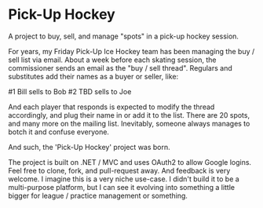 Pick-Up Hockey
==============
A project to buy, sell, and manage "spots" in a pick-up hockey session.

For years, my Friday Pick-Up Ice Hockey team has been managing the buy / sell list via email.  About a week before each skating session, the commissioner sends an email as the "buy / sell thread".  Regulars and substitutes add their names as a buyer or seller, like:

#1 Bill sells to Bob
#2 TBD sells to Joe

And each player that responds is expected to modify the thread accordingly, and plug their name in or add it to the list.  There are 20 spots, and many more on the mailing list.  Inevitably, someone always manages to botch it and confuse everyone.

And such, the 'Pick-Up Hockey' project was born.

The project is built on .NET / MVC and uses OAuth2 to allow Google logins.  Feel free to clone, fork, and pull-request away.  And feedback is very welcome.  I imagine this is a very niche use-case.  I didn't build it to be a multi-purpose platform, but I can see it evolving into something a little bigger for league / practice management or something.
